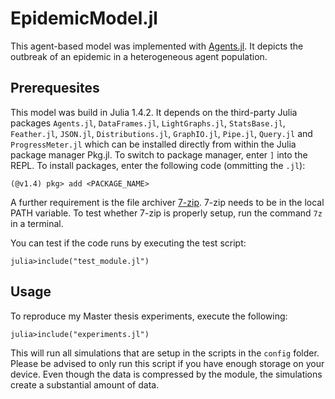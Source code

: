 # EpidemicModel.jl

This agent-based model was implemented with [Agents.jl](https://juliadynamics.github.io/Agents.jl/stable/). It depicts the outbreak of an epidemic in a heterogeneous agent population. 


## Prerequesites

This model was build in Julia 1.4.2. It depends on the third-party Julia packages `Agents.jl`, `DataFrames.jl`, `LightGraphs.jl`, `StatsBase.jl`, `Feather.jl`, `JSON.jl`, `Distributions.jl`, `GraphIO.jl`, `Pipe.jl`, `Query.jl` and `ProgressMeter.jl` which can be installed directly from within the Julia package manager Pkg.jl. To switch to package manager, enter `]` into the REPL. To install packages, enter the following code (ommitting the `.jl`):

```
(@v1.4) pkg> add <PACKAGE_NAME>
```

A further requirement is the file archiver [7-zip](https://7-zip.org/). 7-zip needs to be in the local PATH variable. To test whether 7-zip is properly setup, run the command `7z` in a terminal.

You can test if the code runs by executing the test script:

```
julia>include("test_module.jl")
```


## Usage

To reproduce my Master thesis experiments, execute the following:

```
julia>include("experiments.jl")
```

This will run all simulations that are setup in the scripts in the `config` folder. Please be advised to only run this script if you have enough storage on your device. Even though the data is compressed by the module, the simulations create a substantial amount of data.